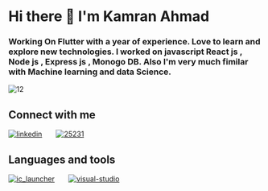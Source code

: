 # Hi there 👋 I'm Kamran Ahmad



### Working On Flutter with a year of experience. Love to learn and explore new technologies. I worked on javascript React js , Node js , Express js , Monogo DB. Also I'm very much fimilar with Machine learning and data Science.
 
 
![12](https://user-images.githubusercontent.com/68790390/184704243-77895f9e-7171-4826-aa04-cebe790a48f4.gif)
  
  
## Connect with me

[![linkedin](https://user-images.githubusercontent.com/68790390/184708576-2c3830d3-ae87-469b-8661-82b740b356ab.png)][1] &nbsp; &nbsp; &nbsp; [![25231](https://user-images.githubusercontent.com/68790390/184710199-e0f34e46-9f11-4db8-a936-2125e33bd155.png)][2]


## Languages and tools


[![ic_launcher](https://user-images.githubusercontent.com/68790390/184716224-7c15d80c-8b1d-4890-a005-e2ff6934c77e.png)][3] &nbsp; &nbsp; &nbsp; [![visual-studio](https://user-images.githubusercontent.com/68790390/184718294-40d367e9-af5c-4467-9285-2113b6ac809b.png)][4]


[1]: https://www.linkedin.com/in/kamran-ahmad-13a405182/
[2]: https://github.com/kamranAhmad2aa3
[3]: https://flutter.dev/
[4]: https://code.visualstudio.com/
